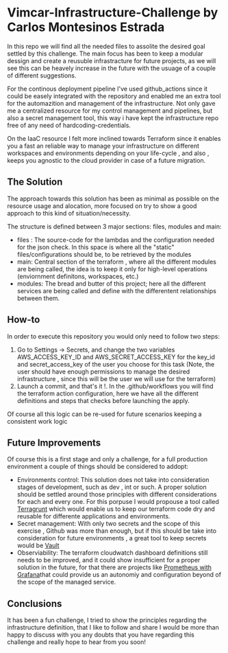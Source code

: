 # Vimcar-Infrastructure-Challenge by Carlos Montesinos Estrada

In this repo we will find all the needed files to assolite the desired goal settled by this challenge. The main focus has been to keep a modular dessign and create a reusuble infrastracture for future projects, as we will see this can be heavely increase in the future with the usuage of a couple of different suggestions.

For the continous deployment pipeline I've used github_actions since it could be easely integrated with the repository and enabled me an extra tool for the automazition and management of the infrastructure. Not only gave me a centralized resource for my control management and pipelines, but also a secret management tool, this way i have kept the infrastructure repo free of any  need of hardcoding-credentials.

On the IaaC resource I felt more inclined towards Terraform since it enables you a fast an reliable way to manage your infrastructure on different workspaces and environments depending on your life-cycle , and also , keeps you agnostic to the cloud provider in case of a future migration.

## The Solution

The approach towards this solution has been as minimal as possible on the resource usage and alocation, more focused on try to show a good approach to this kind of situation/necessity.

The structure is defined between 3 major sections: files, modules and main:

- files : The source-code for the lambdas and the configuration needed for the json check. In this space is where all the "static" files/configurations should be, to be retrieved by the modules
- main: Central section of the terraform , where all the different modules are being called, the idea is to keep it only for high-level operations (enviornment definitons, workspaces, etc.)
- modules: The bread and butter of this project; here all the different services are being called and define with the differentent relationships between them.


## How-to
In order to execute this repository you would only need to follow two steps:

1. Go to Settings -> Secrets, and change the two variables AWS_ACCESS_KEY_ID and AWS_SECRET_ACCESS_KEY for the key_id and secret_access_key of the user you choose for this task (Note, the user should have enough permissions to manage the desired infrastructure , since this will be the user we will use for the terraform)
2. Launch a commit, and that's it !. In the .github/workflows you will find the terraform action configuration, here we have all the different definitions and steps that checks before launching the apply.

Of course all this logic can be re-used for future scenarios keeping a consistent work logic

## Future Improvements 

Of course this is a first stage and only a challenge, for a full production environment a couple of things should be considered to addopt:

- Environments control: This solution does not take into consideration stages of development, such as dev , int or such. A proper solution should be settled around those principles with different considerations for each and every one. For this porpuse I would propouse a tool called [Terragrunt](https://terragrunt.gruntwork.io/ "Terragrunt") which would enable us to keep our terraform code dry and reusable for differente applications and environments.
- Secret management: With only two secrets and the scope of this exercise , Github was more than enough, but if this should be take into consideration for future environments , a great tool to keep secrets would be [Vault](hhttps://www.vaultproject.io/ttp:// "Vault")
- Observiability: The terraform cloudwatch dashboard definitions still needs to be improved, and it could show insufficient for a proper solution in the future, for that there are projects like [Prometheus with Grafana](https://prometheus.io/docs/visualization/grafana/ "Prometheus with Grafana")that could provide us an autonomiy and configuration beyond of the scope of the managed service.

## Conclusions

It has been a fun challenge, I tried to show the principles regarding the infrastructure definition, that I like to follow and share  I would be more than happy to discuss with you any doubts that you have regarding this challenge and really hope to hear from you soon!
